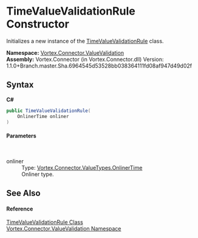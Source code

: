 # TimeValueValidationRule Constructor 
 

Initializes a new instance of the <a href="T_Vortex_Connector_ValueValidation_TimeValueValidationRule.md">TimeValueValidationRule</a> class.

**Namespace:**&nbsp;<a href="N_Vortex_Connector_ValueValidation.md">Vortex.Connector.ValueValidation</a><br />**Assembly:**&nbsp;Vortex.Connector (in Vortex.Connector.dll) Version: 1.1.0+Branch.master.Sha.6964545d53528bb038364111fd08af947d49d02f

## Syntax

**C#**<br />
``` C#
public TimeValueValidationRule(
	OnlinerTime onliner
)
```


#### Parameters
&nbsp;<dl><dt>onliner</dt><dd>Type: <a href="T_Vortex_Connector_ValueTypes_OnlinerTime.md">Vortex.Connector.ValueTypes.OnlinerTime</a><br />Onliner type.</dd></dl>

## See Also


#### Reference
<a href="T_Vortex_Connector_ValueValidation_TimeValueValidationRule.md">TimeValueValidationRule Class</a><br /><a href="N_Vortex_Connector_ValueValidation.md">Vortex.Connector.ValueValidation Namespace</a><br />